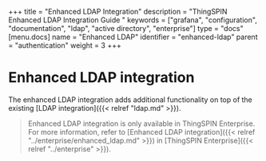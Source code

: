 +++
title = "Enhanced LDAP Integration"
description = "ThingSPIN Enhanced LDAP Integration Guide "
keywords = ["grafana", "configuration", "documentation", "ldap", "active directory", "enterprise"]
type = "docs"
[menu.docs]
name = "Enhanced LDAP"
identifier = "enhanced-ldap"
parent = "authentication"
weight = 3
+++

# Enhanced LDAP integration

The enhanced LDAP integration adds additional functionality on top of the existing [LDAP integration]({{< relref "ldap.md" >}}).

> Enhanced LDAP integration is only available in ThingSPIN Enterprise. For more information, refer to [Enhanced LDAP integration]({{< relref "../enterprise/enhanced_ldap.md" >}}) in [ThingSPIN Enterprise]({{< relref "../enterprise" >}}).
